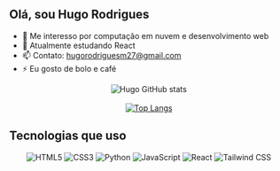 ## Olá, sou Hugo Rodrigues

- 👀 Me interesso por computação em nuvem e desenvolvimento web
- 🌱 Atualmente estudando React
- 📫 Contato: [hugorodriguesm27@gmail.com](mailto:hugorodriguesm27@gmail.com)
- ⚡ Eu gosto de bolo e café

<p align="center">
  <img
    src="https://github-readme-stats.vercel.app/api?username=apenas1hugo&show_icons=true&theme=radical"
    alt="Hugo GitHub stats"
  />
  <br/>
  <br/>
  <a href="https://github.com/anuraghazra/github-readme-stats">
    <img
      src="https://github-readme-stats.vercel.app/api/top-langs/?username=apenas1hugo&layout=compact&theme=radical"
      alt="Top Langs"
    />
  </a>
</p>

## Tecnologias que uso

<p align="center">
  <img
    src="https://img.shields.io/badge/HTML5-E34F26?style=for-the-badge&logo=html5&logoColor=white"
    alt="HTML5"
  />
  <img
    src="https://img.shields.io/badge/CSS3-1572B6?style=for-the-badge&logo=css3&logoColor=white"
    alt="CSS3"
  />
  <img
    src="https://img.shields.io/badge/Python-14354C?style=for-the-badge&logo=python&logoColor=white"
    alt="Python"
  />
  <img
    src="https://img.shields.io/badge/JavaScript-F7DF1E?style=for-the-badge&logo=javascript&logoColor=black"
    alt="JavaScript"
  />
  <img
    src="https://img.shields.io/badge/React-%2320232a?style=for-the-badge&logo=react&logoColor=%2361DAFB"
    alt="React"
  />
  <img
    src="https://img.shields.io/badge/TailwindCSS-%2338B2AC?style=for-the-badge&logo=tailwind-css&logoColor=white"
    alt="Tailwind CSS"
  />
</p>
